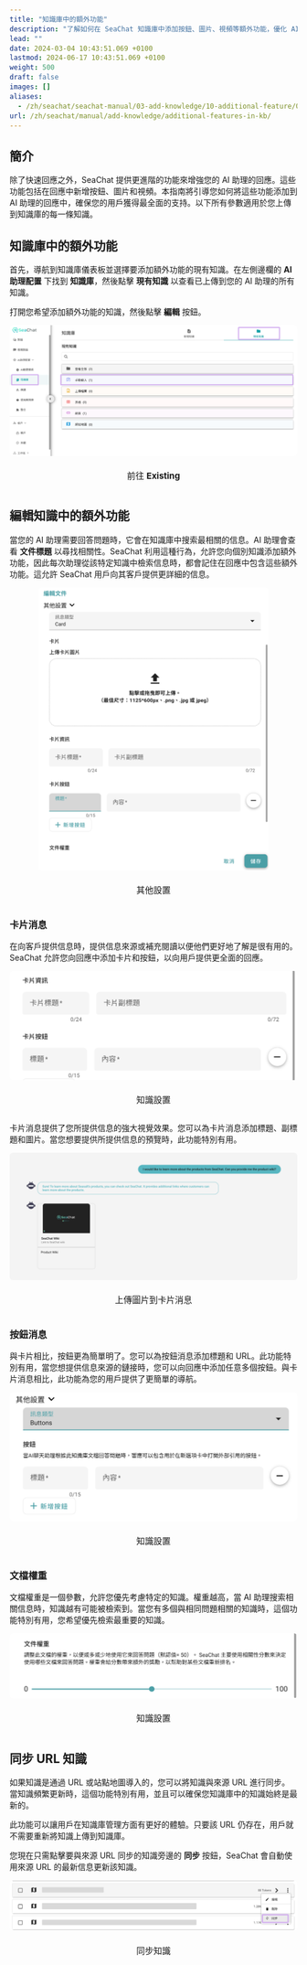 ```yaml
---
title: "知識庫中的額外功能"
description: "了解如何在 SeaChat 知識庫中添加按鈕、圖片、視頻等額外功能，優化 AI 助理回應，並同步最新知識以提供精準支持。"
lead: ""
date: 2024-03-04 10:43:51.069 +0100
lastmod: 2024-06-17 10:43:51.069 +0100
weight: 500
draft: false
images: []
aliases:
  - /zh/seachat/seachat-manual/03-add-knowledge/10-additional-feature/01-additional-features-in-kb
url: /zh/seachat/manual/add-knowledge/additional-features-in-kb/
---
```


## 簡介

除了快速回應之外，SeaChat 提供更進階的功能來增強您的 AI 助理的回應。這些功能包括在回應中新增按鈕、圖片和視頻。本指南將引導您如何將這些功能添加到 AI 助理的回應中，確保您的用戶獲得最全面的支持。以下所有參數適用於您上傳到知識庫的每一條知識。

## 知識庫中的額外功能

首先，導航到知識庫儀表板並選擇要添加額外功能的現有知識。在左側邊欄的 **AI助理配置** 下找到 **知識庫**，然後點擊 **現有知識** 以查看已上傳到您的 AI 助理的所有知識。

打開您希望添加額外功能的知識，然後點擊 **編輯** 按鈕。

<div id="additional-setting-ui" style="display: flex; flex-direction: column; align-items: center;">
<div style="width: 100%; text-align: center; display: flex; flex-direction: column; align-items: center; justify-item: center">
    <a href="/images/seachat/zh/knowledge-advanced-features/knowledge-additional-features/kb-dashboard.png" target="_blank">
    <img width="100%" style="border-radius: 0.4rem; cursor: zoom-in;" src="/images/seachat/zh/knowledge-advanced-features/knowledge-additional-features/kb-dashboard.png" alt="image showcasing how to write an agent description">
    </a>
</div>
    <p style="margin-top: 20px; font-size: 15px">前往 <strong>Existing</strong></p>
</div>

## 編輯知識中的額外功能

當您的 AI 助理需要回答問題時，它會在知識庫中搜索最相關的信息。AI 助理會查看 **文件標題** 以尋找相關性。SeaChat 利用這種行為，允許您向個別知識添加額外功能，因此每次助理從該特定知識中檢索信息時，都會記住在回應中包含這些額外功能。這允許 SeaChat 用戶向其客戶提供更詳細的信息。

<div id="additional-setting-ui" style="display: flex; flex-direction: column; align-items: center;">
<div style="width: 100%; text-align: center; display: flex; flex-direction: column; align-items: center; justify-item: center">
    <a href="/images/seachat/zh/knowledge-advanced-features/knowledge-additional-features/additional-settings.png" target="_blank">
    <img width="80%" style="border-radius: 0.4rem; cursor: zoom-in;" src="/images/seachat/zh/knowledge-advanced-features/knowledge-additional-features/additional-settings.png" alt="image showcasing how to write an agent description">
    </a>
</div>
    <p style="margin-top: 20px; font-size: 15px">其他設置</p>
</div>

### 卡片消息

在向客戶提供信息時，提供信息來源或補充閱讀以便他們更好地了解是很有用的。SeaChat 允許您向回應中添加卡片和按鈕，以向用戶提供更全面的回應。

<div id="additional-setting-ui" style="display: flex; flex-direction: column; align-items: center;">
<div style="width: 100%; text-align: center; display: flex; flex-direction: column; align-items: center; justify-item: center">
    <a href="/images/seachat/zh/knowledge-advanced-features/knowledge-additional-features/card-info.png" target="_blank">
    <img width="100%" style="border-radius: 0.4rem; cursor: zoom-in;" src="/images/seachat/zh/knowledge-advanced-features/knowledge-additional-features/card-info.png" alt="image showcasing how to write an agent description">
    </a>
</div>
    <p style="margin-top: 20px; font-size: 15px">知識設置</p>
</div>

卡片消息提供了您所提供信息的強大視覺效果。您可以為卡片消息添加標題、副標題和圖片。當您想要提供所提供信息的預覽時，此功能特別有用。

<div id="additional-setting-ui" style="display: flex; flex-direction: column; align-items: center;">
<div style="width: 100%; text-align: center; display: flex; flex-direction: column; align-items: center; justify-item: center">
    <a href="/images/seachat/zh/knowledge-advanced-features/knowledge-additional-features/card-msg.png" target="_blank">
    <img width="100%" style="border-radius: 0.4rem; cursor: zoom-in;" src="/images/seachat/zh/knowledge-advanced-features/knowledge-additional-features/card-msg.png" alt="image showcasing how to write an agent description">
    </a>
</div>
    <p style="margin-top: 20px; font-size: 15px">上傳圖片到卡片消息</p>
</div>

### 按鈕消息

與卡片相比，按鈕更為簡單明了。您可以為按鈕消息添加標題和 URL。此功能特別有用，當您想提供信息來源的鏈接時，您可以向回應中添加任意多個按鈕。與卡片消息相比，此功能為您的用戶提供了更簡單的導航。

<div id="additional-setting-ui" style="display: flex; flex-direction: column; align-items: center;">
<div style="width: 100%; text-align: center; display: flex; flex-direction: column; align-items: center; justify-item: center">
    <a href="/images/seachat/zh/knowledge-advanced-features/knowledge-additional-features/btn-msg.png" target="_blank">
    <img width="100%" style="border-radius: 0.4rem; cursor: zoom-in;" src="/images/seachat/zh/knowledge-advanced-features/knowledge-additional-features/btn-msg.png" alt="image showcasing how to write an agent description">
    </a>
</div>
    <p style="margin-top: 20px; font-size: 15px">知識設置</p>
</div>

### 文檔權重

文檔權重是一個參數，允許您優先考慮特定的知識。權重越高，當 AI 助理搜索相關信息時，知識越有可能被檢索到。當您有多個與相同問題相關的知識時，這個功能特別有用，您希望優先檢索最重要的知識。

<div id="additional-setting-ui" style="display: flex; flex-direction: column; align-items: center;">
<div style="width: 100%; text-align: center; display: flex; flex-direction: column; align-items: center; justify-item: center">
    <a href="/images/seachat/zh/knowledge-advanced-features/knowledge-additional-features/doc-weight.png" target="_blank">
    <img width="100%" style="border-radius: 0.4rem; cursor: zoom-in;" src="/images/seachat/zh/knowledge-advanced-features/knowledge-additional-features/doc-weight.png" alt="image showcasing how to write an agent description">
    </a>
</div>
    <p style="margin-top: 20px; font-size: 15px">知識設置</p>
</div>

## 同步 URL 知識

如果知識是通過 URL 或站點地圖導入的，您可以將知識與來源 URL 進行同步。當知識頻繁更新時，這個功能特別有用，並且可以確保您知識庫中的知識始終是最新的。

此功能可以讓用戶在知識庫管理方面有更好的體驗。只要該 URL 仍存在，用戶就不需要重新將知識上傳到知識庫。

您現在只需點擊要與來源 URL 同步的知識旁邊的 **同步** 按鈕，SeaChat 會自動使用來源 URL 的最新信息更新該知識。

<div id="additional-setting-ui" style="display: flex; flex-direction: column; align-items: center;">
<div style="width: 100%; text-align: center; display: flex; flex-direction: column; align-items: center; justify-item: center">
    <a href="/images/seachat/zh/knowledge-advanced-features/knowledge-additional-features/sync-button.png" target="_blank">
    <img width="100%" style="border-radius: 0.4rem; cursor: zoom-in;" src="/images/seachat/zh/knowledge-advanced-features/knowledge-additional-features/sync-button.png" alt="同步知識按鈕">
    </a>
</div>
    <p style="margin-top: 20px; font-size: 15px">同步知識</p>
</div>